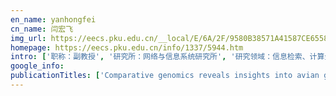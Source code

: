 ```yaml
---
en_name: yanhongfei
cn_name: 闫宏飞
img_url: https://eecs.pku.edu.cn/__local/E/6A/2F/9580B38571A41587CE65583326B_C33F0CE3_6EDE.jpg?e=.jpg
homepage: https://eecs.pku.edu.cn/info/1337/5944.htm
intro: ['职称：副教授', '研究所：网络与信息系统研究所', '研究领域：信息检索、计算金融 ', '办公电话：86-10-62765815', '电子邮件：yanhf@pku.edu.cn', '个人主页：http://net.pku.edu.cn/~yhf ']
google_info: 
publicationTitles: ['Comparative genomics reveals insights into avian genome evolution and adaptation', 'Molecular traces of alternative social organization in a termite genome', 'The draft genome of a socially polymorphic halictid bee, Lasioglossum albipes', 'How do genomes create novel phenotypes? Insights from the loss of the worker caste in ant social parasites', 'Temporal genomic evolution of bird sex chromosomes', 'Science. 2014', 'Cross‐species systems analysis of evolutionary toolkits of neurogenomic response to social challenge', 'A novel method for predicting activity of cis-regulatory modules, based on a diverse training set', 'Cross-species systems analyses reveal a shared brain transcriptional response to social challenge', 'Erratum to: The draft genome of a socially polymorphic halictid bee, Lasioglossum albipes', 'The draft genome of a socially polymorphic halictid bee, Lasioglossum albipes (vol 14, R142, 2013)', 'The draft genome of a socially polymorphic halictid bee, Lasioglossum albipes', 'How do genomes create novel phenotypes? Insights from the loss of the']
---
```

